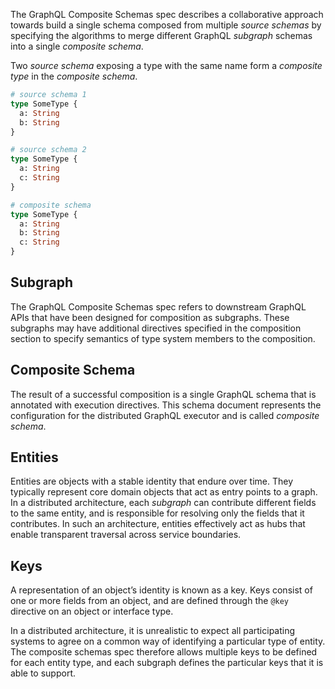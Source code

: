 The GraphQL Composite Schemas spec describes a collaborative approach towards
build a single schema composed from multiple _source schemas_ by specifying the
algorithms to merge different GraphQL _subgraph_ schemas into a single
_composite schema_.

Two _source schema_ exposing a type with the same name form a _composite type_
in the _composite schema_.

```graphql example
# source schema 1
type SomeType {
  a: String
  b: String
}

# source schema 2
type SomeType {
  a: String
  c: String
}

# composite schema
type SomeType {
  a: String
  b: String
  c: String
}
```

## Subgraph

The GraphQL Composite Schemas spec refers to downstream GraphQL APIs that have
been designed for composition as subgraphs. These subgraphs may have additional
directives specified in the composition section to specify semantics of type
system members to the composition.

## Composite Schema

The result of a successful composition is a single GraphQL schema that is
annotated with execution directives. This schema document represents the
configuration for the distributed GraphQL executor and is called _composite
schema_.

## Entities

Entities are objects with a stable identity that endure over time. They
typically represent core domain objects that act as entry points to a graph. In
a distributed architecture, each _subgraph_ can contribute different fields to
the same entity, and is responsible for resolving only the fields that it
contributes. In such an architecture, entities effectively act as hubs that
enable transparent traversal across service boundaries.

## Keys

A representation of an object’s identity is known as a key. Keys consist of one
or more fields from an object, and are defined through the `@key` directive on
an object or interface type.

In a distributed architecture, it is unrealistic to expect all participating
systems to agree on a common way of identifying a particular type of entity. The
composite schemas spec therefore allows multiple keys to be defined for each
entity type, and each subgraph defines the particular keys that it is able to
support.
